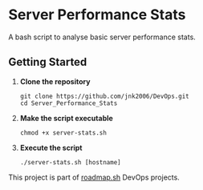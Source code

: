 # Server Performance Stats
A bash script to analyse basic server performance stats.  

## Getting Started
1. **Clone the repository**
    ```
    git clone https://github.com/jnk2006/DevOps.git
    cd Server_Performance_Stats
    ```

2. **Make the script executable**
    ```
    chmod +x server-stats.sh
    ```
3. **Execute the script**  
    ```
    ./server-stats.sh [hostname]
    ```
This project is part of [roadmap.sh](https://roadmap.sh/projects/server-stats) DevOps projects.